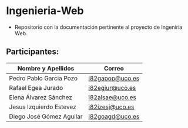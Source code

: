 # Ingenieria-Web

- Repositorio con la documentación pertinente al proyecto de Ingeniría Web.

## Participantes: 

|  **Nombre y Apellidos**  |   **Correo**    | 
|--------------------------|-----------------|
| Pedro Pablo Garcia Pozo  | i82gapop@uco.es |
| Rafael Egea Jurado       | i82egjur@uco.es |
| Elena Álvarez Sánchez    | i82alsae@uco.es |
| Jesus Izquierdo Estevez  | i82izesj@uco.es |
| Diego José Gómez Aguilar | i82goagd@uco.es |





